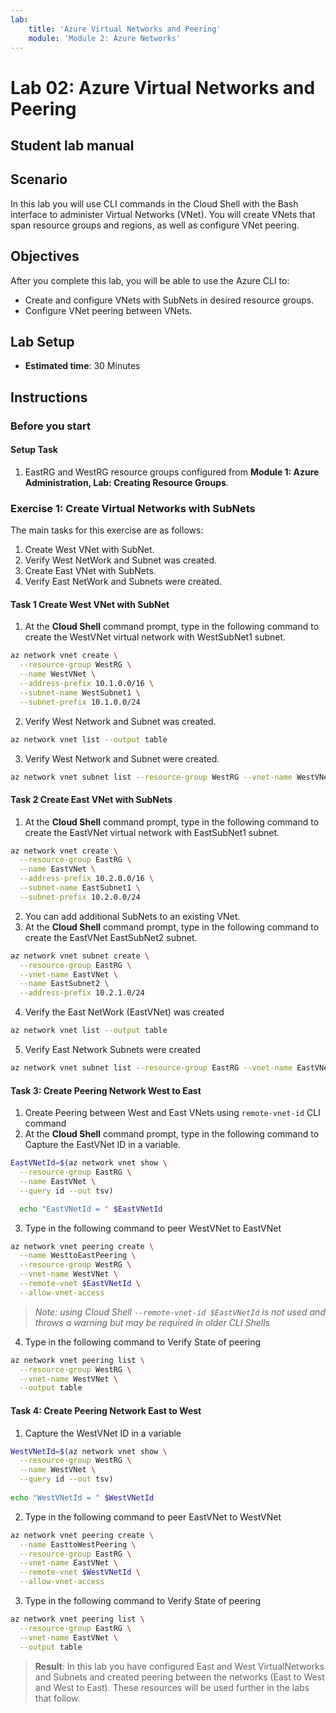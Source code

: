 ```yaml
---
lab:
    title: 'Azure Virtual Networks and Peering'
    module: 'Module 2: Azure Networks'
---
```

    
# Lab 02: Azure Virtual Networks and Peering

## Student lab manual

## Scenario

In this lab you will use CLI commands in the Cloud Shell with the Bash interface to administer Virtual Networks (VNet). You will create VNets that span resource groups and regions, as well as configure VNet peering.

## Objectives

After you complete this lab, you will be able to use the Azure CLI to:

* Create and configure VNets with SubNets in desired resource groups.
* Configure VNet peering between VNets.

## Lab Setup

* **Estimated time**: 30 Minutes

## Instructions

### Before you start

#### Setup Task

1. EastRG and WestRG resource groups configured from **Module 1: Azure Administration, Lab: Creating Resource Groups**.

### Exercise 1: Create Virtual Networks with SubNets

The main tasks for this exercise are as follows:

1. Create West VNet with SubNet.
1. Verify West NetWork and Subnet was created.
1. Create East VNet with SubNets.
1. Verify East NetWork and Subnets were created.

#### Task 1 Create West VNet with SubNet

1. At the **Cloud Shell** command prompt, type in the following command to create the WestVNet virtual network with WestSubNet1 subnet.

```sh
az network vnet create \
  --resource-group WestRG \
  --name WestVNet \
  --address-prefix 10.1.0.0/16 \
  --subnet-name WestSubnet1 \
  --subnet-prefix 10.1.0.0/24
```

2. Verify West Network and Subnet was created.

```sh
az network vnet list --output table
```

3. Verify West Network and Subnet were created.

```sh
az network vnet subnet list --resource-group WestRG --vnet-name WestVNet --output table
```

#### Task 2 Create East VNet with SubNets

1. At the **Cloud Shell** command prompt, type in the following command to create the EastVNet virtual network with EastSubNet1 subnet.

```sh
az network vnet create \
  --resource-group EastRG \
  --name EastVNet \
  --address-prefix 10.2.0.0/16 \
  --subnet-name EastSubnet1 \
  --subnet-prefix 10.2.0.0/24
```

2. You can add additional SubNets to an existing VNet.
3. At the **Cloud Shell** command prompt, type in the following command to create the EastVNet EastSubNet2 subnet.

```sh
az network vnet subnet create \
  --resource-group EastRG \
  --vnet-name EastVNet \
  --name EastSubnet2 \
  --address-prefix 10.2.1.0/24
```

4. Verify the East NetWork (EastVNet) was created

```sh
az network vnet list --output table
```

5. Verify East Network Subnets were created

```sh
az network vnet subnet list --resource-group EastRG --vnet-name EastVNet --output table
```

#### Task 3: Create Peering Network West to East

1. Create Peering between West and East VNets using `remote-vnet-id` CLI command
1. At the **Cloud Shell** command prompt, type in the following command to Capture the EastVNet ID in a variable.

```sh
EastVNetId=$(az network vnet show \
  --resource-group EastRG \
  --name EastVNet \
  --query id --out tsv)

  echo "EastVNetId = " $EastVNetId
```

3. Type in the following command to peer WestVNet to EastVNet

```sh
az network vnet peering create \
  --name WesttoEastPeering \
  --resource-group WestRG \
  --vnet-name WestVNet \
  --remote-vnet $EastVNetId \
  --allow-vnet-access
```

> *Note: using Cloud Shell `--remote-vnet-id $EastVNetId` is not used and throws a warning but may be required in older CLI Shells*

4. Type in the following command to Verify State of peering

```sh
az network vnet peering list \
  --resource-group WestRG \
  --vnet-name WestVNet \
  --output table
  ```

#### Task 4: Create Peering Network East to West

1. Capture the WestVNet ID in a variable

```sh
WestVNetId=$(az network vnet show \
  --resource-group WestRG \
  --name WestVNet \
  --query id --out tsv)
  
echo "WestVNetId = " $WestVNetId
```

2. Type in the following command to peer EastVNet to WestVNet

```sh
az network vnet peering create \
  --name EasttoWestPeering \
  --resource-group EastRG \
  --vnet-name EastVNet \
  --remote-vnet $WestVNetId \
  --allow-vnet-access
```

3. Type in the following command to Verify State of peering

```sh
az network vnet peering list \
  --resource-group EastRG \
  --vnet-name EastVNet \
  --output table
  ```

> **Result**: In this lab you have configured East and West VirtualNetworks and Subnets and created peering between the networks (East to West and West to East). These resources will be used further in the labs that follow.
